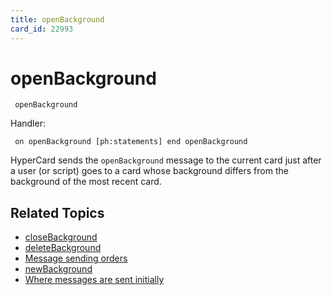 ```yaml
---
title: openBackground
card_id: 22993
---
```


# openBackground

<code><pre>
openBackground
</pre></code>

Handler:

<code><pre>
on openBackground
  [ph:statements]
end openBackground
</pre></code>

HyperCard sends the <code>openBackground</code> message to the current card just after a user (or script) goes to a card whose background differs from the background of the most recent card. 


## Related Topics

* [closeBackground](/HyperTalkReference/systemmessages/closeBackground)
* [deleteBackground](/HyperTalkReference/systemmessages/deleteBackground)
* [Message sending orders](/HyperTalkReference/systemmessages/Message-sending-orders)
* [newBackground](/HyperTalkReference/systemmessages/newBackground)
* [Where messages are sent initially](/HyperTalkReference/systemmessages/Where-messages-are-sent-initially)
